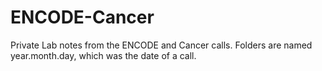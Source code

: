 ENCODE-Cancer
=============

Private Lab notes from the ENCODE and Cancer calls. Folders are named year.month.day, which was the date of a call.
